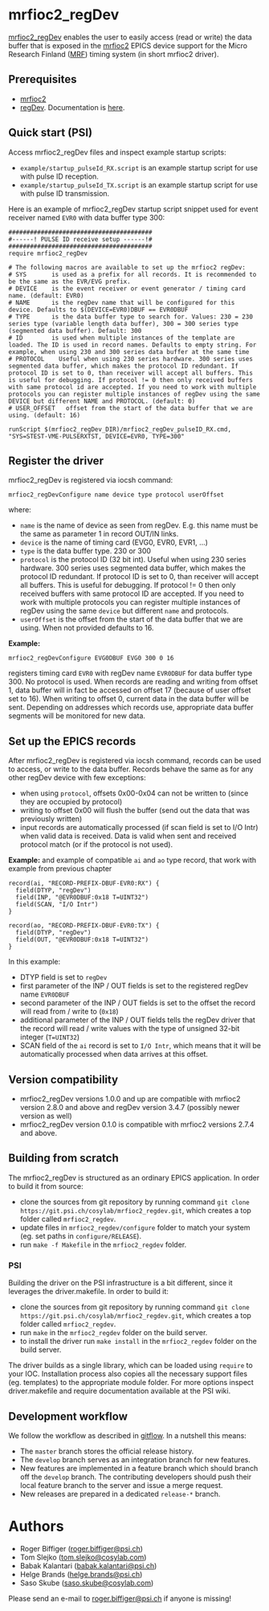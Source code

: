# mrfioc2_regDev
[mrfioc2_regDev](..) enables the user to easily access (read or write) the data buffer that is exposed in the [mrfioc2](https://github.psi.ch/epics_driver_modules/mrfioc2) EPICS device support for the Micro Research Finland ([MRF](http://www.mrf.fi/)) timing system (in short mrfioc2 driver).



## Prerequisites

- [mrfioc2](https://git.psi.ch/epics_driver_modules/mrfioc2)
- [regDev](https://git.psi.ch/epics_driver_modules/regDev). Documentation is [here](https://intranet.psi.ch/Controls/RegDev).


## Quick start (PSI)
Access mrfioc2_regDev files and inspect example startup scripts:

* `example/startup_pulseId_RX.script` is an example startup script for use with pulse ID reception. 
* `example/startup_pulseId_TX.script` is an example startup script for use with pulse ID transmission.

Here is an example of mrfioc2_regDev startup script snippet used for event receiver named `EVR0` with data buffer type 300:
    
    ########################################
    #------! PULSE ID receive setup ------!#
    ########################################
    require mrfioc2_regDev
    
    # The following macros are available to set up the mrfioc2 regDev:
    # SYS       is used as a prefix for all records. It is recommended to be the same as the EVR/EVG prefix.
    # DEVICE    is the event receiver or event generator / timing card name. (default: EVR0)
    # NAME      is the regDev name that will be configured for this device. Defaults to $(DEVICE=EVR0)DBUF == EVR0DBUF
    # TYPE      is the data buffer type to search for. Values: 230 = 230 series type (variable length data buffer), 300 = 300 series type (segmented data buffer). Default: 300
    # ID        is used when multiple instances of the template are loaded. The ID is used in record names. Defaults to empty string. For example, when using 230 and 300 series data buffer at the same time
    # PROTOCOL    Useful when using 230 series hardware. 300 series uses segmented data buffer, which makes the protocol ID redundant. If protocol ID is set to 0, than receiver will accept all buffers. This is useful for debugging. If protocol != 0 then only received buffers with same protocol id are accepted. If you need to work with multiple protocols you can register multiple instances of regDev using the same DEVICE but different NAME and PROTOCOL. (default: 0)
    # USER_OFFSET   offset from the start of the data buffer that we are using. (default: 16)
    
    runScript $(mrfioc2_regDev_DIR)/mrfioc2_regDev_pulseID_RX.cmd, "SYS=STEST-VME-PULSERXTST, DEVICE=EVR0, TYPE=300"


## Register the driver

mrfioc2_regDev is registered via iocsh command:

    mrfioc2_regDevConfigure name device type protocol userOffset
where:

* `name` is the name of device as seen from regDev. E.g. this name must be the same as parameter 1 in record OUT/IN links.
* `device` is the name of timing card (EVG0, EVR0, EVR1, ...)
* `type` is the data buffer type. 230 or 300
* `protocol` is the protocol ID (32 bit int). Useful when using 230 series hardware. 300 series uses segmented data buffer, which makes the protocol ID redundant. If protocol ID is set to 0, than receiver will accept all buffers. This is useful for debugging. If protocol != 0 then only received buffers with same protocol ID are accepted. If you need to work with multiple protocols you can register multiple instances of regDev using the same `device` but different `name` and protocols.
* `userOffset` is the offset from the start of the data buffer that we are using. When not provided defaults to 16.
 
__Example:__

    mrfioc2_regDevConfigure EVG0DBUF EVG0 300 0 16
registers timing card `EVR0` with regDev name `EVR0DBUF` for data buffer type 300. No protocol is used. When records are reading and writing from offset 1, data buffer will in fact be accessed on offset 17 (because of user offset set to 16). When writing to offset 0, current data in the data buffer will be sent. Depending on addresses which records use, appropriate data buffer segments will be monitored for new data. 


## Set up the EPICS records
After mrfioc2_regDev is registered via iocsh command, records can be used to access, or write to the data buffer. Records behave the same as for any other regDev device with few exceptions:

* when using `protocol`, offsets 0x00-0x04 can not be written to (since they are occupied by protocol)
* writing to offset 0x00 will flush the buffer (send out the data that was previously written)
* input records are automatically processed (if scan field is set to I/O Intr) when valid data is received. Data is valid when sent and received protocol match (or if the protocol is not used).

__Example:__ and example of compatible `ai` and `ao` type record, that work with example from previous chapter

    record(ai, "RECORD-PREFIX-DBUF-EVR0:RX") {
      field(DTYP, "regDev")
      field(INP, "@EVR0DBUF:0x18 T=UINT32")
      field(SCAN, "I/O Intr")
    }

    record(ao, "RECORD-PREFIX-DBUF-EVR0:TX") {
      field(DTYP, "regDev")
      field(OUT, "@EVR0DBUF:0x18 T=UINT32")
    }

In this example:

* DTYP field is set to `regDev`
* first parameter of the INP / OUT fields is set to the registered regDev name `EVR0DBUF`
* second parameter of the INP / OUT fields is set to the offset the record will read from / write to (`0x18`)
* additional parameter of the INP / OUT fields tells the regDev driver that the record will read / write values with the type of unsigned 32-bit integer (`T=UINT32`)
* SCAN field of the `ai` record is set to `I/O Intr`, which means that it will be automatically processed when data arrives at this offset.

## Version compatibility
* mrfioc2_regDev versions 1.0.0 and up are compatible with mrfioc2 version 2.8.0 and above and regDev version 3.4.7 (possibly newer version as well)
* mrfioc2_regDev version 0.1.0 is compatible with mrfioc2 versions 2.7.4 and above. 

## Building from scratch

The mrfioc2_regDev is structured as an ordinary EPICS application. In order to build it from source:

* clone the sources from git repository by running command `git clone https://git.psi.ch/cosylab/mrfioc2_regdev.git`, which creates a top folder called `mrfioc2_regdev`.
* update files in `mrfioc2_regdev/configure` folder to match your system (eg. set paths in `configure/RELEASE`).
* run `make -f Makefile` in the `mrfioc2_regdev` folder.

### PSI
Building the driver on the PSI infrastructure is a bit different, since it leverages the driver.makefile. In order to build it:

* clone the sources from git repository by running command `git clone https://git.psi.ch/cosylab/mrfioc2_regdev.git`, which creates a top folder called `mrfioc2_regdev`.
* run `make` in the `mrfioc2_regdev` folder on the build server.
* to install the driver run `make install` in the `mrfioc2_regdev` folder on the build server.

The driver builds as a single library, which can be loaded using `require` to your IOC. Installation process also copies all the necessary support files (eg. templates) to the appropriate module folder. For more options inspect driver.makefile and require documentation available at the PSI wiki.

## Development workflow

We follow the workflow as described in [gitflow](https://www.atlassian.com/git/tutorials/comparing-workflows#gitflow-workflow).
In a nutshell this means:
* The `master` branch stores the official release history.
* The `develop` branch serves as an integration branch for new features.
* New features are implemented in a feature branch which should branch off the `develop` branch. The contributing developers should push their local feature branch to the server and issue a merge request.
* New releases are prepared in a dedicated `release-*` branch.


# Authors 

- Roger Biffiger (roger.biffiger@psi.ch)
- Tom Slejko (tom.slejko@cosylab.com)
- Babak Kalantari (babak.kalantari@psi.ch)
- Helge Brands (helge.brands@psi.ch)
- Saso Skube (saso.skube@cosylab.com)

Please send an e-mail to roger.biffiger@psi.ch if anyone is missing!

